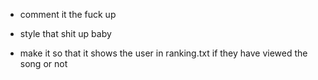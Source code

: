 - comment it the fuck up

- style that shit up baby

- make it so that it shows the user in ranking.txt if they have viewed the song or not